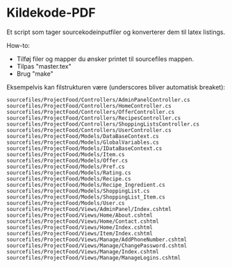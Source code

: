 Kildekode-PDF
=============

Et script som tager sourcekodeinputfiler og konverterer dem til latex listings.

How-to:
- Tilføj filer og mapper du ønsker printet til sourcefiles mappen.
- Tilpas "master.tex"
- Brug "make"

Eksempelvis kan filstrukturen være (underscores bliver automatisk breaket):
````
sourcefiles/ProjectFood/Controllers/AdminPanelController.cs
sourcefiles/ProjectFood/Controllers/HomeController.cs
sourcefiles/ProjectFood/Controllers/OfferController.cs
sourcefiles/ProjectFood/Controllers/RecipesController.cs
sourcefiles/ProjectFood/Controllers/ShoppingListsController.cs
sourcefiles/ProjectFood/Controllers/UserController.cs
sourcefiles/ProjectFood/Models/DataBaseContext.cs
sourcefiles/ProjectFood/Models/GlobalVariables.cs
sourcefiles/ProjectFood/Models/IDataBaseContext.cs
sourcefiles/ProjectFood/Models/Item.cs
sourcefiles/ProjectFood/Models/Offer.cs
sourcefiles/ProjectFood/Models/Pref.cs
sourcefiles/ProjectFood/Models/Rating.cs
sourcefiles/ProjectFood/Models/Recipe.cs
sourcefiles/ProjectFood/Models/Recipe_Ingredient.cs
sourcefiles/ProjectFood/Models/ShoppingList.cs
sourcefiles/ProjectFood/Models/ShoppingList_Item.cs
sourcefiles/ProjectFood/Models/User.cs
sourcefiles/ProjectFood/Views/AdminPanel/Index.cshtml
sourcefiles/ProjectFood/Views/Home/About.cshtml
sourcefiles/ProjectFood/Views/Home/Contact.cshtml
sourcefiles/ProjectFood/Views/Home/Index.cshtml
sourcefiles/ProjectFood/Views/Item/Index.cshtml
sourcefiles/ProjectFood/Views/Manage/AddPhoneNumber.cshtml
sourcefiles/ProjectFood/Views/Manage/ChangePassword.cshtml
sourcefiles/ProjectFood/Views/Manage/Index.cshtml
sourcefiles/ProjectFood/Views/Manage/ManageLogins.cshtml
````
